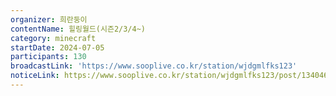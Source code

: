 ```yaml
---
organizer: 희란둥이
contentName: 힐링월드(시즌2/3/4~)
category: minecraft
startDate: 2024-07-05
participants: 130
broadcastLink: 'https://www.sooplive.co.kr/station/wjdgmlfks123'
noticeLink: https://www.sooplive.co.kr/station/wjdgmlfks123/post/134046789
---
```


